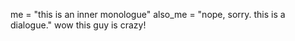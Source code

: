 me = "this is an inner monologue"
also_me = "nope, sorry. this is a dialogue."
wow this guy is crazy!
